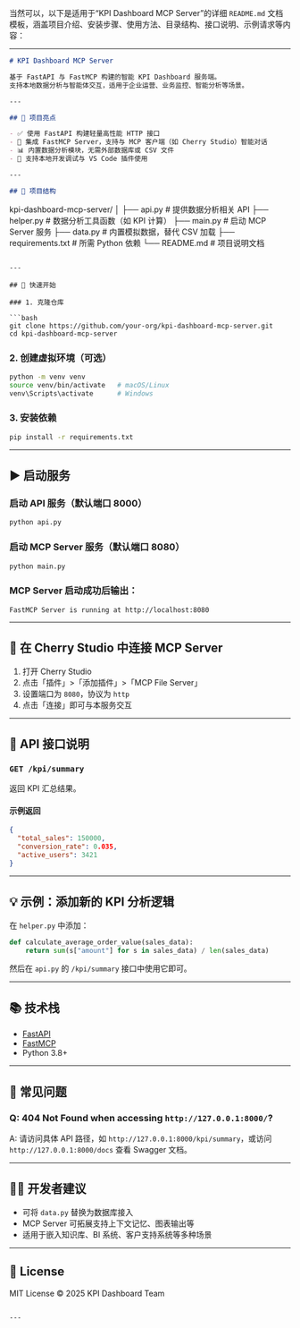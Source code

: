 当然可以，以下是适用于“KPI Dashboard MCP Server”的详细 `README.md` 文档模板，涵盖项目介绍、安装步骤、使用方法、目录结构、接口说明、示例请求等内容：

---

```markdown
# KPI Dashboard MCP Server

基于 FastAPI 与 FastMCP 构建的智能 KPI Dashboard 服务端。  
支持本地数据分析与智能体交互，适用于企业运营、业务监控、智能分析等场景。

---

## 🌟 项目亮点

- ✅ 使用 FastAPI 构建轻量高性能 HTTP 接口
- 🤖 集成 FastMCP Server，支持与 MCP 客户端（如 Cherry Studio）智能对话
- 📊 内置数据分析模块，无需外部数据库或 CSV 文件
- 🔧 支持本地开发调试与 VS Code 插件使用

---

## 📁 项目结构

```

kpi-dashboard-mcp-server/
│
├── api.py              # 提供数据分析相关 API
├── helper.py           # 数据分析工具函数（如 KPI 计算）
├── main.py             # 启动 MCP Server 服务
├── data.py             # 内置模拟数据，替代 CSV 加载
├── requirements.txt    # 所需 Python 依赖
└── README.md           # 项目说明文档

````

---

## 🚀 快速开始

### 1. 克隆仓库

```bash
git clone https://github.com/your-org/kpi-dashboard-mcp-server.git
cd kpi-dashboard-mcp-server
````

### 2. 创建虚拟环境（可选）

```bash
python -m venv venv
source venv/bin/activate   # macOS/Linux
venv\Scripts\activate      # Windows
```

### 3. 安装依赖

```bash
pip install -r requirements.txt
```

---

## ▶️ 启动服务

### 启动 API 服务（默认端口 8000）

```bash
python api.py
```

### 启动 MCP Server 服务（默认端口 8080）

```bash
python main.py
```

### MCP Server 启动成功后输出：

```
FastMCP Server is running at http://localhost:8080
```

---

## 🔗 在 Cherry Studio 中连接 MCP Server

1. 打开 Cherry Studio
2. 点击「插件」>「添加插件」>「MCP File Server」
3. 设置端口为 `8080`，协议为 `http`
4. 点击「连接」即可与本服务交互

---

## 📡 API 接口说明

### `GET /kpi/summary`

返回 KPI 汇总结果。

#### 示例返回

```json
{
  "total_sales": 150000,
  "conversion_rate": 0.035,
  "active_users": 3421
}
```

---

## 💡 示例：添加新的 KPI 分析逻辑

在 `helper.py` 中添加：

```python
def calculate_average_order_value(sales_data):
    return sum(s["amount"] for s in sales_data) / len(sales_data)
```

然后在 `api.py` 的 `/kpi/summary` 接口中使用它即可。

---

## 📚 技术栈

* [FastAPI](https://fastapi.tiangolo.com/)
* [FastMCP](https://github.com/zhplus/fastmcp)
* Python 3.8+

---

## 📌 常见问题

### Q: 404 Not Found when accessing `http://127.0.0.1:8000/`?

A: 请访问具体 API 路径，如 `http://127.0.0.1:8000/kpi/summary`，或访问 `http://127.0.0.1:8000/docs` 查看 Swagger 文档。

---

## 🧑‍💻 开发者建议

* 可将 `data.py` 替换为数据库接入
* MCP Server 可拓展支持上下文记忆、图表输出等
* 适用于嵌入知识库、BI 系统、客户支持系统等多种场景

---

## 📄 License

MIT License © 2025 KPI Dashboard Team

```

---

```
